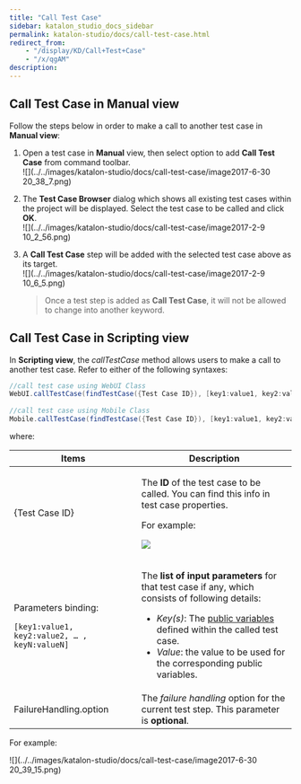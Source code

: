 ```yaml
---
title: "Call Test Case" 
sidebar: katalon_studio_docs_sidebar
permalink: katalon-studio/docs/call-test-case.html 
redirect_from:
    - "/display/KD/Call+Test+Case"
    - "/x/qgAM"
description: 
---
```

Call Test Case in Manual view
-----------------------------

Follow the steps below in order to make a call to another test case in **Manual view**:

1.  Open a test case in **Manual** view, then select option to add **Call Test Case** from command toolbar.  
    ![](../../images/katalon-studio/docs/call-test-case/image2017-6-30 20_38_7.png)  
      
    
2.  The **Test Case Browser** dialog which shows all existing test cases within the project will be displayed. Select the test case to be called and click **OK**.  
    ![](../../images/katalon-studio/docs/call-test-case/image2017-2-9 10_2_56.png)  
      
    
3.  A **Call Test Case** step will be added with the selected test case above as its target.   
    ![](../../images/katalon-studio/docs/call-test-case/image2017-2-9 10_6_5.png)
    
    > Once a test step is added as **Call Test Case**, it will not be allowed to change into another keyword.
    

Call Test Case in Scripting view
--------------------------------

In **Scripting view**, the _callTestCase_ method allows users to make a call to another test case. Refer to either of the following syntaxes:

```groovy
//call test case using WebUI Class
WebUI.callTestCase(findTestCase({Test Case ID}), [key1:value1, key2:value2, … , keyN:valueN], FailureHandling.option)
 
//call test case using Mobile Class
Mobile.callTestCase(findTestCase({Test Case ID}), [key1:value1, key2:value2, … , keyN:valueN], FailureHandling.option)
```

where:

<table><thead><tr><th>Items</th><th>Description</th></tr></thead><tbody><tr><td>{Test Case ID}</td><td><p>The&nbsp;<strong>ID</strong>&nbsp;of the test case to be called. You can find this info in test case properties.</p><p>For example:</p><p><img src="../../images/katalon-studio/docs/call-test-case/image2017-2-24 14_16_26.png"></p></td></tr><tr><td><p>Parameters binding:</p><pre><code class="language-groovy">[key1:value1, key2:value2, … , keyN:valueN]</code></pre></td><td><p>The&nbsp;<strong>list of input parameters</strong>&nbsp;for that test case if any, which consists of following details:</p><ul><li><em>Key(s)</em>: The <a href="/display/KD/Variable+Types#VariableTypes-Publicvariables" rel="nofollow">public variables</a> defined within the called test case.</li><li><em>Value</em>: the value to be used for the corresponding public variables.</li></ul></td></tr><tr><td>FailureHandling.option</td><td>The <em>failure handling</em> option for the current test step. This parameter is <strong>optional</strong>.</td></tr></tbody></table>

For example:

![](../../images/katalon-studio/docs/call-test-case/image2017-6-30 20_39_15.png)